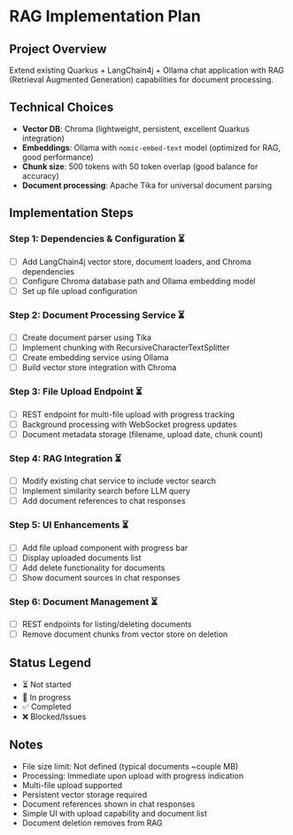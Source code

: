 # RAG Implementation Plan

## Project Overview
Extend existing Quarkus + LangChain4j + Ollama chat application with RAG (Retrieval Augmented Generation) capabilities for document processing.

## Technical Choices
- **Vector DB**: Chroma (lightweight, persistent, excellent Quarkus integration)
- **Embeddings**: Ollama with `nomic-embed-text` model (optimized for RAG, good performance)
- **Chunk size**: 500 tokens with 50 token overlap (good balance for accuracy)
- **Document processing**: Apache Tika for universal document parsing

## Implementation Steps

### Step 1: Dependencies & Configuration ⏳
- [ ] Add LangChain4j vector store, document loaders, and Chroma dependencies
- [ ] Configure Chroma database path and Ollama embedding model
- [ ] Set up file upload configuration

### Step 2: Document Processing Service ⏳
- [ ] Create document parser using Tika
- [ ] Implement chunking with RecursiveCharacterTextSplitter
- [ ] Create embedding service using Ollama
- [ ] Build vector store integration with Chroma

### Step 3: File Upload Endpoint ⏳
- [ ] REST endpoint for multi-file upload with progress tracking
- [ ] Background processing with WebSocket progress updates
- [ ] Document metadata storage (filename, upload date, chunk count)

### Step 4: RAG Integration ⏳
- [ ] Modify existing chat service to include vector search
- [ ] Implement similarity search before LLM query
- [ ] Add document references to chat responses

### Step 5: UI Enhancements ⏳
- [ ] Add file upload component with progress bar
- [ ] Display uploaded documents list
- [ ] Add delete functionality for documents
- [ ] Show document sources in chat responses

### Step 6: Document Management ⏳
- [ ] REST endpoints for listing/deleting documents
- [ ] Remove document chunks from vector store on deletion

## Status Legend
- ⏳ Not started
- 🔄 In progress
- ✅ Completed
- ❌ Blocked/Issues

## Notes
- File size limit: Not defined (typical documents ~couple MB)
- Processing: Immediate upon upload with progress indication
- Multi-file upload supported
- Persistent vector storage required
- Document references shown in chat responses
- Simple UI with upload capability and document list
- Document deletion removes from RAG
